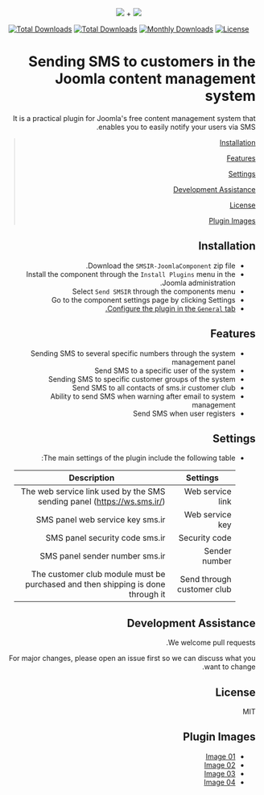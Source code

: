 <p align="center">
<img src="https://user-images.githubusercontent.com/3329008/111814382-a31bc700-88ef-11eb-94e2-41dd10c0d2b1.png" /> + 
<img src="https://user-images.githubusercontent.com/3329008/113660582-af5a9f00-96b9-11eb-83c0-db18736c3ace.png" />
</p>
<p align="center">
  <a href="https://packagist.org/packages/pejmankheyri/smsir-joomla-component"><img src="https://poser.pugx.org/pejmankheyri/smsir-joomla-component/v/stable" alt="Total Downloads"></a>
<a href="https://packagist.org/packages/pejmankheyri/smsir-joomla-component"><img src="https://img.shields.io/packagist/dt/pejmankheyri/smsir-joomla-component" alt="Total Downloads"></a>
  <a href="https://packagist.org/packages/pejmankheyri/smsir-joomla-component"><img src="https://poser.pugx.org/pejmankheyri/smsir-joomla-component/d/monthly" alt="Monthly Downloads"></a>
<a href="https://packagist.org/packages/pejmankheyri/smsir-joomla-component"><img src="https://img.shields.io/github/license/pejmankheyri/smsir-joomlacomponent" alt="License"></a>
</p>
<div dir="rtl">

# Sending SMS to customers in the Joomla content management system

 It is a practical plugin for Joomla's free content management system that enables you to easily notify your users via SMS.


> [Installation](https://github.com/pejmankheyri/SMSIR-JoomlaComponent#%D9%86%D8%B5%D8%A8)
> 
> [Features](https://github.com/pejmankheyri/SMSIR-JoomlaComponent#%D8%A7%D9%85%DA%A9%D8%A7%D9%86%D8%A7%D8%AA)
> 
> [Settings](https://github.com/pejmankheyri/SMSIR-JoomlaComponent#%D8%AA%D9%86%D8%B8%DB%8C%D9%85%D8%A7%D8%AA)
> 
> [Development Assistance](https://github.com/pejmankheyri/SMSIR-JoomlaComponent#%DA%A9%D9%85%DA%A9-%D8%A8%D9%87-%D8%AA%D9%88%D8%B3%D8%B9%D9%87)
> 
> [License](https://github.com/pejmankheyri/SMSIR-JoomlaComponent#%D9%84%D8%A7%DB%8C%D8%B3%D9%86%D8%B3)
> 
> [Plugin Images](https://github.com/pejmankheyri/SMSIR-JoomlaComponent#%D8%AA%D8%B5%D8%A7%D9%88%DB%8C%D8%B1-%D8%A7%D9%81%D8%B2%D9%88%D9%86%D9%87)

## Installation

* Download the `SMSIR-JoomlaComponent` zip file.
* Install the component through the `Install Plugins` menu in the Joomla administration.
* Select `Send SMSIR` through the components menu
* Go to the component settings page by clicking Settings
* [Configure the plugin in the `General` tab.](https://github.com/pejmankheyri/SMSIR-JoomlaComponent#%D8%AA%D9%86%D8%B8%DB%8C%D9%85%D8%A7%D8%AA)

## Features

* Sending SMS to several specific numbers through the system management panel
* Send SMS to a specific user of the system
* Sending SMS to specific customer groups of the system
* Send SMS to all contacts of sms.ir customer club
* Ability to send SMS when warning after email to system management
* Send SMS when user registers

## Settings

* The main settings of the plugin include the following table:

    | Settings | Description |
    | ------ | ------ |
    | Web service link | The web service link used by the SMS sending panel (https://ws.sms.ir/) |
    | Web service key | SMS panel web service key sms.ir |
    | Security code | SMS panel security code sms.ir |
    | Sender number | SMS panel sender number sms.ir |
    | Send through customer club | The customer club module must be purchased and then shipping is done through it |

## Development Assistance

We welcome pull requests.

For major changes, please open an issue first so we can discuss what you want to change.

## License

MIT

</div>

<div dir="rtl">

## Plugin Images

* <a href="https://user-images.githubusercontent.com/3329008/113661711-d7e39880-96bb-11eb-8c67-8f6d854d24c6.png" target="_blank">Image 01</a>
* <a href="https://user-images.githubusercontent.com/3329008/113661730-e0d46a00-96bb-11eb-8363-5a2a053756c8.png" target="_blank">Image 02</a>
* <a href="https://user-images.githubusercontent.com/3329008/113661748-e8940e80-96bb-11eb-8879-b1b1c57b3f74.png" target="_blank">Image 03</a>
* <a href="https://user-images.githubusercontent.com/3329008/113661761-f0ec4980-96bb-11eb-9214-9697425e5b26.png" target="_blank">Image 04</a>

</div>
